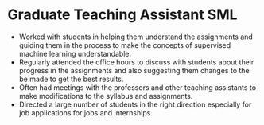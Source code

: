 # Graduate Teaching Assistant SML
 [](https://github.com/suhasmaddali/Images/blob/main/SML%20Teaching%20Assistant%20Image.jpg)
 
* Worked with students in helping them understand the assignments and guiding them in the process to make the concepts of supervised machine learning understandable. 
* Regularly attended the office hours to discuss with students about their progress in the assignments and also suggesting them changes to the be made to get the best results. 
* Often had meetings with the professors and other teaching assistants to make modifications to the syllabus and assignments. 
* Directed a large number of students in the right direction especially for job applications for jobs and internships. 
